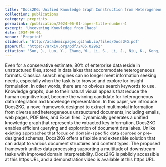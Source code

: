 ```yaml
---
title: "Docs2KG: Unified Knowledge Graph Construction from Heterogeneous Documents Assisted by Large Language Models"
collection: publications
category: preprints
permalink: /publication/2024-06-01-paper-title-number-4
excerpt: 'Uncovering Knowledge from Chaos'
date: 2024-06-01
venue: 'Preprint'
slidesurl: 'http://academicpages.github.io/files/Docs2KG.pdf'
paperurl: 'https://arxiv.org/pdf/2406.02962'
citation: 'Sun, Q., Luo, Y., Zhang, W., Li, S., Li, J., Niu, K., Kong, X., & Liu, W. Docs2KG: Unified Knowledge Graph Construction from Heterogeneous Documents Assisted by Large Language Models. arXiv:2406.02962 [cs.CL].'
---
```


Even for a conservative estimate, 80% of enterprise data reside in unstructured files, stored in data lakes that
accommodate heterogeneous formats. Classical search engines can no longer meet information seeking needs, especially
when the task is to browse and explore for insight formulation. In other words, there are no obvious search keywords to
use. Knowledge graphs, due to their natural visual appeals that reduce the human cognitive load, become the winning
candidate for heterogeneous data integration and knowledge representation.
In this paper, we introduce Docs2KG, a novel framework designed to extract multimodal information from diverse and
heterogeneous unstructured documents, including emails, web pages, PDF files, and Excel files. Dynamically generates a
unified knowledge graph that represents the extracted key information, Docs2KG enables efficient querying and
exploration of document data lakes. Unlike existing approaches that focus on domain-specific data sources or
pre-designed schemas, Docs2KG offers a flexible and extensible solution that can adapt to various document structures
and content types. The proposed framework unifies data processing supporting a multitude of downstream tasks with
improved domain interpretability. Docs2KG is publicly accessible at this https URL, and a demonstration video is
available at this https URL.